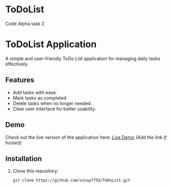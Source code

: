 # ToDoList
Code Alpha task 2
# ToDoList Application

A simple and user-friendly ToDo List application for managing daily tasks effectively.

## Features

- Add tasks with ease.
- Mark tasks as completed.
- Delete tasks when no longer needed.
- Clear user interface for better usability.

## Demo

Check out the live version of the application here: [Live Demo](#) *(Add the link if hosted)*

## Installation

1. Clone this repository:
   ```bash
   git clone https://github.com/vinay7755/ToDoList.git
